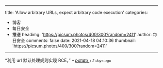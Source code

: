 
---
title: 'Allow arbitrary URLs, expect arbitrary code execution'
categories: 
 - 博客
 - 每日安全
 - 推送
headimg: 'https://picsum.photos/400/300?random=2411'
author: 每日安全
comments: false
date: 2021-04-18 04:10:36
thumbnail: 'https://picsum.photos/400/300?random=2411'
---

<div>   
<q>利用 url 默认处理规则实现 RCE。</q>
–
<cite>
<a class="text-muted" href="https://sec.today/user/dc071663-2f31-4d9f-928e-150b2cafeef3/pushes/">
potato
</a>
<span class="text-muted"><small>• 2 days ago</small></span>
</cite>
  
</div>
            